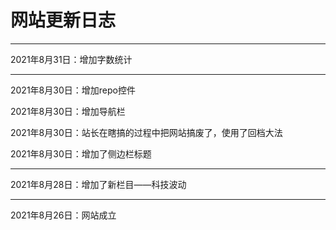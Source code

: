 # 网站更新日志

***

2021年8月31日：增加字数统计

***

2021年8月30日：增加repo控件   

2021年8月30日：增加导航栏    

2021年8月30日：站长在瞎搞的过程中把网站搞废了，使用了回档大法    

2021年8月30日：增加了侧边栏标题    

***

2021年8月28日：增加了新栏目——科技波动

***

2021年8月26日：网站成立